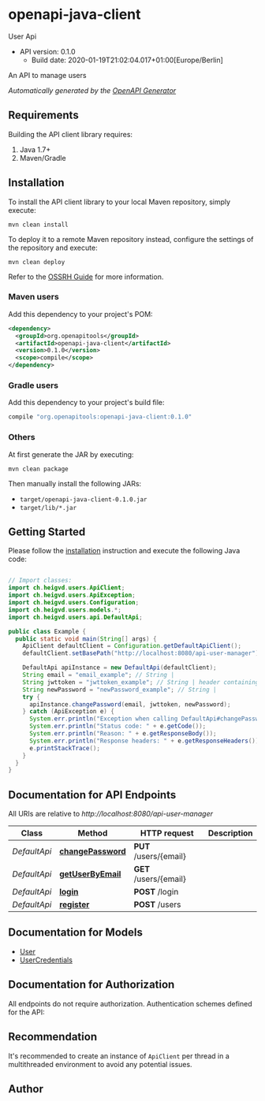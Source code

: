 # openapi-java-client

User Api
- API version: 0.1.0
  - Build date: 2020-01-19T21:02:04.017+01:00[Europe/Berlin]

An API to manage users


*Automatically generated by the [OpenAPI Generator](https://openapi-generator.tech)*


## Requirements

Building the API client library requires:
1. Java 1.7+
2. Maven/Gradle

## Installation

To install the API client library to your local Maven repository, simply execute:

```shell
mvn clean install
```

To deploy it to a remote Maven repository instead, configure the settings of the repository and execute:

```shell
mvn clean deploy
```

Refer to the [OSSRH Guide](http://central.sonatype.org/pages/ossrh-guide.html) for more information.

### Maven users

Add this dependency to your project's POM:

```xml
<dependency>
  <groupId>org.openapitools</groupId>
  <artifactId>openapi-java-client</artifactId>
  <version>0.1.0</version>
  <scope>compile</scope>
</dependency>
```

### Gradle users

Add this dependency to your project's build file:

```groovy
compile "org.openapitools:openapi-java-client:0.1.0"
```

### Others

At first generate the JAR by executing:

```shell
mvn clean package
```

Then manually install the following JARs:

* `target/openapi-java-client-0.1.0.jar`
* `target/lib/*.jar`

## Getting Started

Please follow the [installation](#installation) instruction and execute the following Java code:

```java

// Import classes:
import ch.heigvd.users.ApiClient;
import ch.heigvd.users.ApiException;
import ch.heigvd.users.Configuration;
import ch.heigvd.users.models.*;
import ch.heigvd.users.api.DefaultApi;

public class Example {
  public static void main(String[] args) {
    ApiClient defaultClient = Configuration.getDefaultApiClient();
    defaultClient.setBasePath("http://localhost:8080/api-user-manager");

    DefaultApi apiInstance = new DefaultApi(defaultClient);
    String email = "email_example"; // String | 
    String jwttoken = "jwttoken_example"; // String | header containing a JWT Token
    String newPassword = "newPassword_example"; // String | 
    try {
      apiInstance.changePassword(email, jwttoken, newPassword);
    } catch (ApiException e) {
      System.err.println("Exception when calling DefaultApi#changePassword");
      System.err.println("Status code: " + e.getCode());
      System.err.println("Reason: " + e.getResponseBody());
      System.err.println("Response headers: " + e.getResponseHeaders());
      e.printStackTrace();
    }
  }
}

```

## Documentation for API Endpoints

All URIs are relative to *http://localhost:8080/api-user-manager*

Class | Method | HTTP request | Description
------------ | ------------- | ------------- | -------------
*DefaultApi* | [**changePassword**](docs/DefaultApi.md#changePassword) | **PUT** /users/{email} | 
*DefaultApi* | [**getUserByEmail**](docs/DefaultApi.md#getUserByEmail) | **GET** /users/{email} | 
*DefaultApi* | [**login**](docs/DefaultApi.md#login) | **POST** /login | 
*DefaultApi* | [**register**](docs/DefaultApi.md#register) | **POST** /users | 


## Documentation for Models

 - [User](docs/User.md)
 - [UserCredentials](docs/UserCredentials.md)


## Documentation for Authorization

All endpoints do not require authorization.
Authentication schemes defined for the API:

## Recommendation

It's recommended to create an instance of `ApiClient` per thread in a multithreaded environment to avoid any potential issues.

## Author



